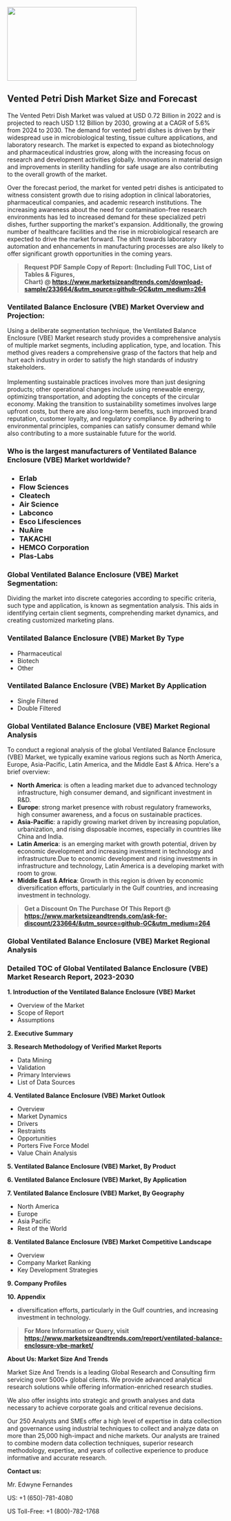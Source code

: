 <p><img class="alignnone size-medium wp-image-20088" src="https://ffe5etoiles.com/wp-content/uploads/2024/12/MST1-300x171.png" alt="" width="300" height="171" /></p><h2>Vented Petri Dish Market Size and Forecast</h2><p>The Vented Petri Dish Market was valued at USD 0.72 Billion in 2022 and is projected to reach USD 1.12 Billion by 2030, growing at a CAGR of 5.6% from 2024 to 2030. The demand for vented petri dishes is driven by their widespread use in microbiological testing, tissue culture applications, and laboratory research. The market is expected to expand as biotechnology and pharmaceutical industries grow, along with the increasing focus on research and development activities globally. Innovations in material design and improvements in sterility handling for safe usage are also contributing to the overall growth of the market.</p><p>Over the forecast period, the market for vented petri dishes is anticipated to witness consistent growth due to rising adoption in clinical laboratories, pharmaceutical companies, and academic research institutions. The increasing awareness about the need for contamination-free research environments has led to increased demand for these specialized petri dishes, further supporting the market's expansion. Additionally, the growing number of healthcare facilities and the rise in microbiological research are expected to drive the market forward. The shift towards laboratory automation and enhancements in manufacturing processes are also likely to offer significant growth opportunities in the coming years.</p></p><blockquote id="" class=""><strong>Request PDF Sample Copy of Report: (Including Full TOC, List of Tables &amp; Figures, Chart)&nbsp;@&nbsp;<strong><a href="https://www.marketsizeandtrends.com/download-sample/233664/&utm_source=github-GC&utm_medium=264" target="_blank">https://www.marketsizeandtrends.com/download-sample/233664/&utm_source=github-GC&utm_medium=264</a></strong></strong></blockquote><h3 id="" class="">Ventilated Balance Enclosure (VBE) Market&nbsp;Overview and Projection:</h3><p id="" class="">Using a deliberate segmentation technique, the Ventilated Balance Enclosure (VBE) Market research study provides a comprehensive analysis of multiple market segments, including application, type, and location. This method gives readers a comprehensive grasp of the factors that help and hurt each industry in order to satisfy the high standards of industry stakeholders. <br /> <br />Implementing sustainable practices involves more than just designing products; other operational changes include using renewable energy, optimizing transportation, and adopting the concepts of the circular economy. Making the transition to sustainability sometimes involves large upfront costs, but there are also long-term benefits, such improved brand reputation, customer loyalty, and regulatory compliance. By adhering to environmental principles, companies can satisfy consumer demand while also contributing to a more sustainable future for the world.</p><h3 id="" class="">Who is the largest manufacturers of&nbsp;Ventilated Balance Enclosure (VBE) Market worldwide?</h3><h3 class=""><p><ul><li>Erlab </li><li> Flow Sciences </li><li> Cleatech </li><li> Air Science </li><li> Labconco </li><li> Esco Lifesciences </li><li> NuAire </li><li> TAKACHI </li><li> HEMCO Corporation </li><li> Plas-Labs</li></ul></p></h3><h3 id="" class="">Global&nbsp;Ventilated Balance Enclosure (VBE) Market Segmentation:</h3><p id="" class="">Dividing the market into discrete categories according to specific criteria, such type and application, is known as segmentation analysis. This aids in identifying certain client segments, comprehending market dynamics, and creating customized marketing plans.</p><h3 id="" class="">Ventilated Balance Enclosure (VBE) Market&nbsp;By Type</h3><p><p><ul><li>Pharmaceutical</li><li> Biotech</li><li> Other</p></li></ul></p></p><h3 id="" class="">Ventilated Balance Enclosure (VBE) Market&nbsp;By Application</h3><p class=""><p><ul><li>Single Filtered</li><li> Double Filtered</li></ul></p></p><h3 id="" class="">Global Ventilated Balance Enclosure (VBE) Market Regional Analysis</h3><p id="" class="">To conduct a regional analysis of the global Ventilated Balance Enclosure (VBE) Market, we typically examine various regions such as North America, Europe, Asia-Pacific, Latin America, and the Middle East &amp; Africa. Here's a brief overview:</p><ul><li><strong>North America</strong>: is often a leading market due to advanced technology infrastructure, high consumer demand, and significant investment in R&amp;D.</li><li><strong>Europe</strong>: strong market presence with robust regulatory frameworks, high consumer awareness, and a focus on sustainable practices.</li><li><strong>Asia-Pacific</strong>: a rapidly growing market driven by increasing population, urbanization, and rising disposable incomes, especially in countries like China and India.</li><li><strong>Latin America</strong>: is an emerging market with growth potential, driven by economic development and increasing investment in technology and infrastructure.Due to economic development and rising investments in infrastructure and technology, Latin America is a developing market with room to grow.</li><li><strong>Middle East &amp; Africa</strong>: Growth in this region is driven by economic diversification efforts, particularly in the Gulf countries, and increasing investment in technology.</li></ul><blockquote id="" class=""><strong>Get a Discount On The Purchase Of This Report @ <strong><a href="https://www.marketsizeandtrends.com/ask-for-discount/233664/&utm_source=github-GC&utm_medium=264" target="_blank">https://www.marketsizeandtrends.com/ask-for-discount/233664/&utm_source=github-GC&utm_medium=264</a></strong></strong></blockquote><h3 id="" class="">Global Ventilated Balance Enclosure (VBE) Market Regional Analysis</h3><h3 id="" class="">Detailed TOC of Global Ventilated Balance Enclosure (VBE) Market Research Report, 2023-2030</h3><p id="" class=""><strong>1. Introduction of the Ventilated Balance Enclosure (VBE) Market</strong></p><ul><li>Overview of the Market</li><li>Scope of Report</li><li>Assumptions</li></ul><p id="" class=""><strong>2. Executive Summary</strong></p><p id="" class=""><strong>3. Research Methodology of Verified Market Reports</strong></p><ul><li>Data Mining</li><li>Validation</li><li>Primary Interviews</li><li>List of Data Sources</li></ul><p id="" class=""><strong>4. Ventilated Balance Enclosure (VBE) Market Outlook</strong></p><ul><li>Overview</li><li>Market Dynamics</li><li>Drivers</li><li>Restraints</li><li>Opportunities</li><li>Porters Five Force Model</li><li>Value Chain Analysis</li></ul><p id="" class=""><strong>5. Ventilated Balance Enclosure (VBE) Market, By Product</strong></p><p id="" class=""><strong>6. Ventilated Balance Enclosure (VBE) Market, By Application</strong></p><p id="" class=""><strong>7. Ventilated Balance Enclosure (VBE) Market, By Geography</strong></p><ul><li>North America</li><li>Europe</li><li>Asia Pacific</li><li>Rest of the World</li></ul><p id="" class=""><strong>8. Ventilated Balance Enclosure (VBE) Market Competitive Landscape</strong></p><ul><li>Overview</li><li>Company Market Ranking</li><li>Key Development Strategies</li></ul><p id="" class=""><strong>9. Company Profiles</strong></p><p id="" class=""><strong>10. Appendix</strong></p><ul><li>diversification efforts, particularly in the Gulf countries, and increasing investment in technology.</li></ul><blockquote id="" class=""><strong>For More Information or Query, visit <strong><strong><a href="https://www.marketsizeandtrends.com/report/ventilated-balance-enclosure-vbe-market/" target="_blank">https://www.marketsizeandtrends.com/report/ventilated-balance-enclosure-vbe-market/</a></strong></strong></strong></blockquote><p id="" class=""><strong>About Us: Market Size And Trends</strong></p><p id="" class="">Market Size And Trends is a leading Global Research and Consulting firm servicing over 5000+ global clients. We provide advanced analytical research solutions while offering information-enriched research studies.</p><p id="" class="">We also offer insights into strategic and growth analyses and data necessary to achieve corporate goals and critical revenue decisions.</p><p id="" class="">Our 250 Analysts and SMEs offer a high level of expertise in data collection and governance using industrial techniques to collect and analyze data on more than 25,000 high-impact and niche markets. Our analysts are trained to combine modern data collection techniques, superior research methodology, expertise, and years of collective experience to produce informative and accurate research.</p><p id="" class=""><strong>Contact us:</strong></p><p id="" class="">Mr. Edwyne Fernandes</p><p id="" class="">US: +1 (650)-781-4080</p><p id="" class="">US Toll-Free: +1 (800)-782-1768</p>
